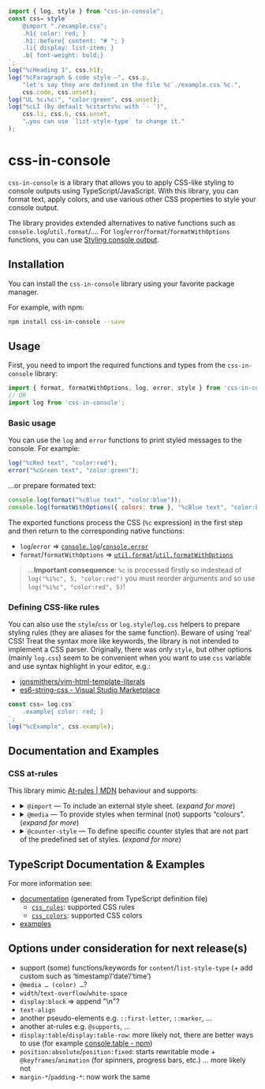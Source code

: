 ```js
import { log, style } from "css-in-console";
const css= style`
	@import "./example.css";
	.h1{ color: red; }
	.h1::before{ content: "# "; }
	.li{ display: list-item; }
	.b{ font-weight: bold;}
`;
log("%cHeading 1", css.h1);
log("%cParagraph & code style –", css.p,
	"let's say they are defined in the file %c`./example.css`%c.",
	css.code, css.unset);
log("UL %c↓%c:", "color:green", css.unset);
log("%cLI (by default %cstarts%c with `- `)",
	css.li, css.b, css.unset,
	"…you can use `list-style-type` to change it."
);
```
# css-in-console
`css-in-console` is a library that allows you to apply CSS-like styling to console outputs using TypeScript/JavaScript.
With this library, you can format text, apply colors, and use various other CSS properties to style your console output.

The library provides extended alternatives to native functions such as `console.log`/`util.format`/….
For `log`/`error`/`format`/`formatWithOptions` functions, you can use [Styling console output](https://developer.mozilla.org/en-US/docs/Web/API/console#styling_console_output).

## Installation
You can install the `css-in-console` library using your favorite package manager.

For example, with npm:

```sh
npm install css-in-console --save
```

## Usage

First, you need to import the required functions and types from the `css-in-console` library:

```javascript
import { format, formatWithOptions, log, error, style } from 'css-in-console';
// OR
import log from 'css-in-console';
```

### Basic usage
You can use the `log` and `error` functions to print styled messages to the console. For example:

```javascript
log("%cRed text", "color:red");
error("%cGreen text", "color:green");
```
…or prepare formated text:
```javascript
console.log(format("%cBlue text", "color:blue"));
console.log(formatWithOptions({ colors: true }, "%cBlue text", "color:blue"));
```

The exported functions process the CSS (`%c` expression) in the first step and then return to the corresponding native functions:
- `log`/`error` ⇒ [`console.log`](https://nodejs.org/api/console.html#consolelogdata-args)/[`console.error`](https://nodejs.org/api/console.html#consoleerrordata-args)
- `format`/`formatWithOptions` ⇒ [`util.format`](https://nodejs.org/api/console.html#consoleerrordata-args)/[`util.formatWithOptions`](https://nodejs.org/api/util.html#utilformatwithoptionsinspectoptions-format-args)

> …**Important consequence**: `%c` is processed firstly so indestead of `log("%i%c", 5, "color:red")` you must reorder arguments and so use `log("%i%c", "color:red", 5)`!

### Defining CSS-like rules
You can also use the `style`/`css` or `log.style`/`log.css` helpers to prepare styling rules (they are aliases for the same function).
Beware of using ‘real’ CSS! Treat the syntax more like keywords, the library is not intended to implement a CSS parser.
Originally, there was only `style`, but other options (mainly `log.css`) seem to be convenient when you want to use `css` variable and use syntax highlight in your editor, e.g.:
- [jonsmithers/vim-html-template-literals](https://github.com/jonsmithers/vim-html-template-literals)
- [es6-string-css - Visual Studio Marketplace](https://marketplace.visualstudio.com/items?itemName=bashmish.es6-string-css)
```js
const css= log.css`
	.example{ color: red; }
`;
log("%cExample", css.example);
```

## Documentation and Examples

### CSS at-rules
This library mimic [At-rules | MDN](https://developer.mozilla.org/en-US/docs/Web/CSS/At-rule) behaviour
and supports:

- <details> <summary><code>@import</code> — To include an external style sheet. (<i>expand for more</i>)</summary>

	Supported syntax is only `@import 'url';`, you can provide full path or relative to main script (internally uses `argv[1]`).
	```javascript
	const importedStyles = style("@import './styles.css'");
	```
	…there is also another limitation, the `@import` is supported **only inside `style`/`css`/`log.css` functions**.

	For original documentation visits [@import - CSS: Cascading Style Sheets | MDN](https://developer.mozilla.org/en-US/docs/Web/CSS/@import).
	</details>
- <details> <summary><code>@media</code> — To provide styles when terminal (not) supports “colours”. (<i>expand for more</i>)</summary>

	…so, only `color` is supported:
	```css
	@media (color){ … }
	@media not (color){ … }
	```
	…in case of terminal the `color` means [ANSI escape codes](https://en.wikipedia.org/wiki/ANSI_escape_code). Meaning, colours and font styling.
	
	For original documentation visits [@media - CSS: Cascading Style Sheets | MDN](https://developer.mozilla.org/en-US/docs/Web/CSS/@media).
	</details>
- <details> <summary><code>@counter-style</code> — To define specific counter styles that are not part of the predefined set of styles. (<i>expand for more</i>)</summary>

	The implementation in this library is very similar to the specification.
	```css
	@counter-style thumbs {
		system: cyclic;
		symbols: 👍;
		suffix: " ";
	}
	.li {
		display: list-item;
		list-style: thumbs;
	}
	```

	You can utilize the `symbols`, `suffix`, `prefix`, `pad`, and `negative`
	properties in a manner similar to the CSS specification. Additionally,
	you can specify `system` values of `fixed`, `cyclic`, `numeric`
	and `alphabetic`, just like in CSS. Furthermore, you can use library-specific
	`--terminal-*` systems such as `--terminal-datetime` (`--terminal-date` and
	`--terminal-time`) as illustrated in the `list-style` examples below.
	The cyclic `⠋ ⠙ ⠹ ⠸ ⠼ ⠴ ⠦ ⠧ ⠇ ⠏` symbols are available through
	the `--terminal-spin` property.

	Predefined counters include `decimal` and `--terminal-*` (`datetime`/`date`/`time` and `spin`).

	```javascript
	log("%c@counter-style", `display: list-item;
		list-style: decimal`); //= 1. @counter-style
	log("%c@counter-style", `display: list-item;
		list-style: --terminal-spin`); //= ⠋ @counter-style
	log("%c@counter-style", `display: list-item;
		list-style: --terminal-datetime`); //= 2023-05-05T10:28:18.696 @counter-style
	log("%c@counter-style", `display: list-item;
		list-style: --terminal-date`); //= 2023-05-05 @counter-style
	log("%c@counter-style", `display: list-item;
		list-style: --terminal-time`); //= 10:28:18.697 @counter-style
	```
	…you can extend these with `extend` syntax `system: extend --terminal-time;`.

	To utilize `--terminal-*` date and time counters, you can use `--terminal-mask: <symbols> <mask>;`.
	Symbols contains two characters (firs/secondt represents ‘remove’/‘keep’), see example:
	```
	--terminal-mask: "01" "111111CSS001"
	```
	…this mask applied to “Hello World!” leads to “Hello CSS!”.
	
	For more information, see:
	- [some examples `./examples/counter-style.js`](./examples/counter-style.js)
	- [@counter-style - CSS: Cascading Style Sheets | MDN](https://developer.mozilla.org/en-US/docs/Web/CSS/@counter-style).
	- [counter() - CSS: Cascading Style Sheets | MDN](https://developer.mozilla.org/en-US/docs/Web/CSS/counter)
	</details>

## TypeScript Documentation & Examples
For more information see:
- [documentation](./docs/README.md) (generated from TypeScript definition file)
	- [`css_rules`](./docs/README.md#css_rules): supported CSS rules
	- [`css_colors`](./docs/README.md#css_colors): supported CSS colors
- [examples](./examples)

## Options under consideration for next release(s)
- support (some) functions/keywords for `content`/`list-style-type` (+ add custom such as ‘timestamp’/‘date’/‘time’)
- `@media … (color) …`?
- `width`/`text-overflow`/`white-space`
- `display:block` ⇒ append "\n"?
- `text-align`
- another pseudo-elements e.g. `::first-letter`, `::marker`, …
- another at-rules e.g. `@supports`, …
- `display:table`/`display:table-row`: more likely not, there are better ways to use (for example [console.table - npm](https://www.npmjs.com/package/console.table))
- `position:absolute`/`position:fixed`: starts rewritable mode + `@keyframes`/`animation` (for spinners, progress bars, etc.) … more likely not
- `margin-*`/`padding-*`: now work the same
